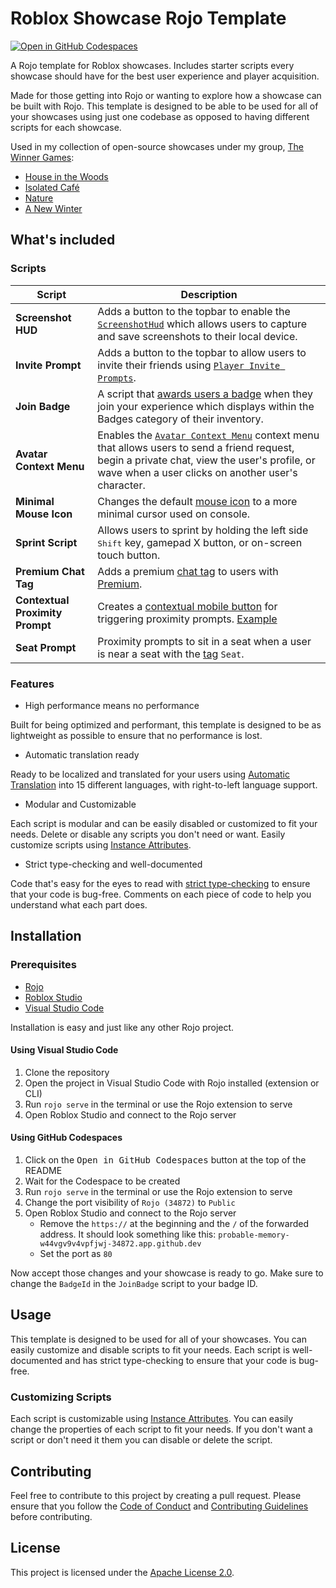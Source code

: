# Roblox Showcase Rojo Template

[![Open in GitHub Codespaces](https://github.com/codespaces/badge.svg)](https://codespaces.new/RyanLua/rojo-showcase-template?quickstart=1)

</div>

A Rojo template for Roblox showcases. Includes starter scripts every showcase should have for the best user experience and player acquisition.

Made for those getting into Rojo or wanting to explore how a showcase can be built with Rojo. This template is designed to be able to be used for all of your showcases using just one codebase as opposed to having different scripts for each showcase.

Used in my collection of open-source showcases under my group, [The Winner Games](https://www.roblox.com/groups/4973811):

* [House in the Woods](https://www.roblox.com/games/5813911804)
* [Isolated Café](https://www.roblox.com/games/6200761971)
* [Nature](https://www.roblox.com/games/7442772872)
* [A New Winter](https://www.roblox.com/games/6279686336)

## What's included

### Scripts

| Script | Description |
| --- | --- |
| **Screenshot HUD** | Adds a button to the topbar to enable the [`ScreenshotHud`](https://create.roblox.com/docs/reference/engine/classes/ScreenshotHud) which allows users to capture and save screenshots to their local device. |
| **Invite Prompt** | Adds a button to the topbar to allow users to invite their friends using [`Player Invite Prompts`](https://create.roblox.com/docs/production/promotion/invite-prompts). |
| **Join Badge** | A script that [awards users a badge](https://create.roblox.com/docs/production/publishing/badges#awarding-badges) when they join your experience which displays within the Badges category of their inventory. |
| **Avatar Context Menu** | Enables the [`Avatar Context Menu`](https://create.roblox.com/docs/players/avatar-context-menu) context menu that allows users to send a friend request, begin a private chat, view the user's profile, or wave when a user clicks on another user's character. |
| **Minimal Mouse Icon** | Changes the default [mouse icon](https://create.roblox.com/docs/reference/engine/classes/UserInputService#MouseIcon) to a more minimal cursor used on console. |
| **Sprint Script** | Allows users to sprint by holding the left side <kbd>Shift</kbd> key, gamepad X button, or on-screen touch button. |
| **Premium Chat Tag** | Adds a premium [chat tag](https://create.roblox.com/docs/chat/customizing-in-experience-text-chat#adding-chat-tags) to users with [Premium](https://www.roblox.com/premium/membership). |
| **Contextual Proximity Prompt** | Creates a [contextual mobile button](https://create.roblox.com/docs/input/mobile#context-dependent-inputs) for triggering proximity prompts. [Example](https://youtu.be/WAwuNaPIkTs) |
| **Seat Prompt** | Proximity prompts to sit in a seat when a user is near a seat with the [tag](https://create.roblox.com/docs/reference/engine/classes/CollectionService) `Seat`. |

### Features

* High performance means no performance

Built for being optimized and performant, this template is designed to be as lightweight as possible to ensure that no performance is lost.

* Automatic translation ready

Ready to be localized and translated for your users using [Automatic Translation](https://create.roblox.com/docs/production/localization#automatic-translations) into 15 different languages, with right-to-left language support.

* Modular and Customizable

Each script is modular and can be easily disabled or customized to fit your needs. Delete or disable any scripts you don't need or want. Easily customize scripts using [Instance Attributes](https://create.roblox.com/docs/studio/properties#instance-attributes).

* Strict type-checking and well-documented

Code that's easy for the eyes to read with [strict type-checking](https://create.roblox.com/docs/luau/type-checking) to ensure that your code is bug-free. Comments on each piece of code to help you understand what each part does.

## Installation

### Prerequisites

* [Rojo](https://rojo.space/)
* [Roblox Studio](https://www.roblox.com/create)
* [Visual Studio Code](https://code.visualstudio.com/)

Installation is easy and just like any other Rojo project.

#### Using Visual Studio Code

1. Clone the repository
2. Open the project in Visual Studio Code with Rojo installed (extension or CLI)
3. Run `rojo serve` in the terminal or use the Rojo extension to serve
4. Open Roblox Studio and connect to the Rojo server

#### Using GitHub Codespaces

1. Click on the <kbd>Open in GitHub Codespaces</kbd> button at the top of the README
2. Wait for the Codespace to be created
3. Run `rojo serve` in the terminal or use the Rojo extension to serve
4. Change the port visibility of `Rojo (34872)` to `Public`
5. Open Roblox Studio and connect to the Rojo server
    * Remove the `https://` at the beginning and the `/` of the forwarded address. It should look something like this: `probable-memory-w44vgv9v4vpfjwj-34872.app.github.dev`
    * Set the port as `80`

Now accept those changes and your showcase is ready to go. Make sure to change the `BadgeId` in the `JoinBadge` script to your badge ID.

## Usage

This template is designed to be used for all of your showcases. You can easily customize and disable scripts to fit your needs. Each script is well-documented and has strict type-checking to ensure that your code is bug-free.

### Customizing Scripts

Each script is customizable using [Instance Attributes](https://create.roblox.com/docs/studio/properties#instance-attributes). You can easily change the properties of each script to fit your needs. If you don't want a script or don't need it them you can disable or delete the script.

## Contributing

Feel free to contribute to this project by creating a pull request. Please ensure that you follow the [Code of Conduct](CODE_OF_CONDUCT.md) and [Contributing Guidelines](CONTRIBUTING.md) before contributing.

## License

This project is licensed under the [Apache License 2.0](LICENSE).

